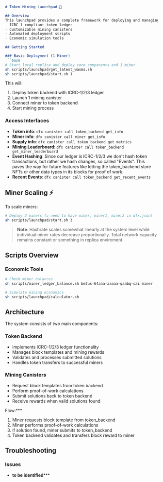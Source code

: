 ```markdown:scripts/launchpad/readme.md
# Token Mining Launchpad 🚀

## Overview
This launchpad provides a complete framework for deploying and managing a token mining ecosystem on the Internet Computer. Includes:
- ICRC-1 compliant token ledger
- Customizable mining canisters
- Automated deployment scripts
- Economic simulation tools

## Getting Started

### Basic Deployment (1 Miner)
```bash
# Start local replica and deploy core components and 1 miner
sh scripts/launchpad/get_latest_wasms.sh
sh scripts/launchpad/start.sh 1
```

This will:
1. Deploy token backend with ICRC-1/2/3 ledger
2. Launch 1 mining canister
3. Connect miner to token backend
4. Start mining process

### Access Interfaces
- **Token info**: `dfx canister call token_backend get_info`
- **Miner info**: `dfx canister call miner get_info`
- **Supply info**: `dfx canister call token_backend get_metrics`
- **Mining Leaderboard**: `dfx canister call token_backend get_miner_leaderboard`
- **Event Hashing**: Since our ledger is ICRC-1/2/3 we don't hash token transactions, but rather we hash changes, so called "Events". This paves the way for future features like letting the token_backend store NFTs or other data types in its blocks for proof of work.
- **Recent Events**: `dfx canister call token_backend get_recent_events`

## Miner Scaling ⚡

To scale miners:
```bash
# Deploy 3 miners (u need to have miner, miner1, miner2 in dfx.json)
sh scripts/launchpad/start.sh 3
```

> **Note**: Hashrate scales somewhat linearly at the system level while individual miner rates decrease proportionally. Total network capacity remains constant or something in replica enviroment.

## Scripts Overview

### Economic Tools
```bash
# Check miner balances
sh scripts/miner_ledger_balance.sh be2us-64aaa-aaaaa-qaabq-cai miner

# Simulate mining economics
sh scripts/launchpad/calculator.sh
```

## Architecture

The system consists of two main components:

### Token Backend
- Implements ICRC-1/2/3 ledger functionality
- Manages block templates and mining rewards
- Validates and processes submitted solutions
- Handles token transfers to successful miners

### Mining Canisters
- Request block templates from token backend
- Perform proof-of-work calculations
- Submit solutions back to token backend
- Receive rewards when valid solutions found

Flow:***
1. Miner requests block template from token_backend
2. Miner performs proof-of-work calculations
3. If solution found, miner submits to token_backend
4. Token backend validates and transfers block reward to miner

## Troubleshooting

### Issues
- **to be identified*****
